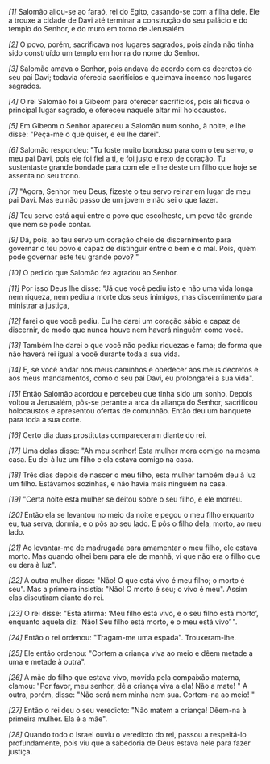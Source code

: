 *[1]* Salomão aliou-se ao faraó, rei do Egito, casando-se com a filha dele. Ele a trouxe à cidade de Davi até terminar a construção do seu palácio e do templo do Senhor, e do muro em torno de Jerusalém.

*[2]* O povo, porém, sacrificava nos lugares sagrados, pois ainda não tinha sido construído um templo em honra do nome do Senhor.

*[3]* Salomão amava o Senhor, pois andava de acordo com os decretos do seu pai Davi; todavia oferecia sacrifícios e queimava incenso nos lugares sagrados.

*[4]* O rei Salomão foi a Gibeom para oferecer sacrifícios, pois ali ficava o principal lugar sagrado, e ofereceu naquele altar mil holocaustos.

*[5]* Em Gibeom o Senhor apareceu a Salomão num sonho, à noite, e lhe disse: "Peça-me o que quiser, e eu lhe darei".

*[6]* Salomão respondeu: "Tu foste muito bondoso para com o teu servo, o meu pai Davi, pois ele foi fiel a ti, e foi justo e reto de coração. Tu sustentaste grande bondade para com ele e lhe deste um filho que hoje se assenta no seu trono.

*[7]* "Agora, Senhor meu Deus, fizeste o teu servo reinar em lugar de meu pai Davi. Mas eu não passo de um jovem e não sei o que fazer.

*[8]* Teu servo está aqui entre o povo que escolheste, um povo tão grande que nem se pode contar.

*[9]* Dá, pois, ao teu servo um coração cheio de discernimento para governar o teu povo e capaz de distinguir entre o bem e o mal. Pois, quem pode governar este teu grande povo? "

*[10]* O pedido que Salomão fez agradou ao Senhor.

*[11]* Por isso Deus lhe disse: "Já que você pediu isto e não uma vida longa nem riqueza, nem pediu a morte dos seus inimigos, mas discernimento para ministrar a justiça,

*[12]* farei o que você pediu. Eu lhe darei um coração sábio e capaz de discernir, de modo que nunca houve nem haverá ninguém como você.

*[13]* Também lhe darei o que você não pediu: riquezas e fama; de forma que não haverá rei igual a você durante toda a sua vida.

*[14]* E, se você andar nos meus caminhos e obedecer aos meus decretos e aos meus mandamentos, como o seu pai Davi, eu prolongarei a sua vida".

*[15]* Então Salomão acordou e percebeu que tinha sido um sonho. Depois voltou a Jerusalém, pôs-se perante a arca da aliança do Senhor, sacrificou holocaustos e apresentou ofertas de comunhão. Então deu um banquete para toda a sua corte.

*[16]* Certo dia duas prostitutas compareceram diante do rei.

*[17]* Uma delas disse: "Ah meu senhor! Esta mulher mora comigo na mesma casa. Eu dei à luz um filho e ela estava comigo na casa.

*[18]* Três dias depois de nascer o meu filho, esta mulher também deu à luz um filho. Estávamos sozinhas, e não havia mais ninguém na casa.

*[19]* "Certa noite esta mulher se deitou sobre o seu filho, e ele morreu.

*[20]* Então ela se levantou no meio da noite e pegou o meu filho enquanto eu, tua serva, dormia, e o pôs ao seu lado. E pôs o filho dela, morto, ao meu lado.

*[21]* Ao levantar-me de madrugada para amamentar o meu filho, ele estava morto. Mas quando olhei bem para ele de manhã, vi que não era o filho que eu dera à luz".

*[22]* A outra mulher disse: "Não! O que está vivo é meu filho; o morto é seu". Mas a primeira insistia: "Não! O morto é seu; o vivo é meu". Assim elas discutiram diante do rei.

*[23]* O rei disse: "Esta afirma: ‘Meu filho está vivo, e o seu filho está morto’, enquanto aquela diz: ‘Não! Seu filho está morto, e o meu está vivo’ ".

*[24]* Então o rei ordenou: "Tragam-me uma espada". Trouxeram-lhe.

*[25]* Ele então ordenou: "Cortem a criança viva ao meio e dêem metade a uma e metade à outra".

*[26]* A mãe do filho que estava vivo, movida pela compaixão materna, clamou: "Por favor, meu senhor, dê a criança viva a ela! Não a mate! " A outra, porém, disse: "Não será nem minha nem sua. Cortem-na ao meio! "

*[27]* Então o rei deu o seu veredicto: "Não matem a criança! Dêem-na à primeira mulher. Ela é a mãe".

*[28]* Quando todo o Israel ouviu o veredicto do rei, passou a respeitá-lo profundamente, pois viu que a sabedoria de Deus estava nele para fazer justiça.

